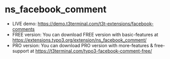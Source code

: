 # ns_facebook_comment

- LIVE demo: https://demo.t3terminal.com/t3t-extensions/facebook-comments
- FREE version: You can download FREE version with basic-features at https://extensions.typo3.org/extension/ns_facebook_comment/
- PRO version: You can download PRO version with more-features & free-support at https://t3terminal.com/typo3-facebook-comment-free/
